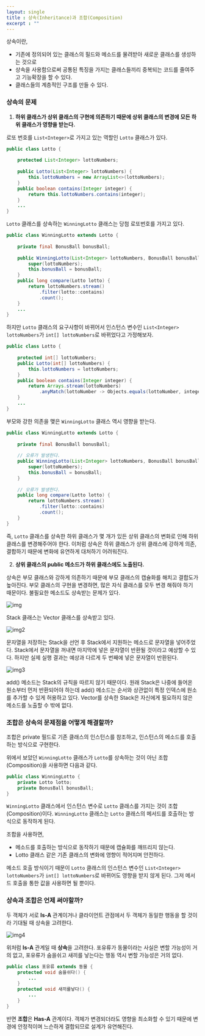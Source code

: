 ```yaml
---
layout: single
title : 상속(Inheritance)과 조합(Composition)
excerpt : ""
---
```


상속이란,

- 기존에 정의되어 있는 클래스의 필드와 메소드를 물려받아 새로운 클래스를 생성하는 것으로
- 상속을 사용함으로써 공통된 특징을 가지는 클래스들끼리 중복되는 코드를 줄여주고 기능확장을 할 수 있다.
- 클래스들의 계층적인 구조를 만들 수 있다.

### 상속의 문제

1. **하위 클래스가 상위 클래스의 구현에 의존하기 때문에 상위 클래스의 변경에 모든 하위 클래스가 영향을 받는다.**

로또 번호를 `List<Integer>`로 가지고 있는 역할인 `Lotto` 클래스가 있다. 

```java
public class Lotto {
  
    protected List<Integer> lottoNumbers;
    
    public Lotto(List<Integer> lottoNumbers) {
        this.lottoNumbers = new ArrayList<>(lottoNumbers);
    }
    public boolean contains(Integer integer) {
        return this.lottoNumbers.contains(integer);
    }
    ...
}
```
  
`Lotto` 클래스를 상속하는 `WinningLotto` 클래스는 당첨 로또번호를 가지고 있다.
  
```java
public class WinningLotto extends Lotto {
  
    private final BonusBall bonusBall;
    
    public WinningLotto(List<Integer> lottoNumbers, BonusBall bonusBall) {
        super(lottoNumbers);
        this.bonusBall = bonusBall;
    }
    public long compare(Lotto lotto) {
        return lottoNumbers.stream()
            .filter(lotto::contains)
            .count();
    }
    ...
}
```
 
하지만 `Lotto` 클래스의 요구사항이 바뀌어서 인스턴스 변수인 `List<Integer> lottoNumbers`가 `int[] lottoNumbers`로 바뀌었다고 가정해보자.

```java
public class Lotto {
  
    protected int[] lottoNumbers;
    public Lotto(int[] lottoNumbers) {
        this.lottoNumbers = lottoNumbers;
    }
    public boolean contains(Integer integer) {
        return Arrays.stream(lottoNumbers)
            .anyMatch(lottoNumber -> Objects.equals(lottoNumber, integer));
    }
    ...
}
```
  
부모와 강한 의존을 맺은 `WinningLotto` 클래스 역시 영향을 받는다.
  
```java
public class WinningLotto extends Lotto {
  
    private final BonusBall bonusBall;
    
    // 오류가 발생한다.
    public WinningLotto(List<Integer> lottoNumbers, BonusBall bonusBall) {
        super(lottoNumbers);
        this.bonusBall = bonusBall;
    }
    
    // 오류가 발생한다.
    public long compare(Lotto lotto) {
        return lottoNumbers.stream()
            .filter(lotto::contains)
            .count();
    }
}
```
  
즉, `Lotto` 클래스를 상속한 하위 클래스가 몇 개가 있든 상위 클래스의 변화로 인해 하위 클래스를 변경해주어야 한다. 이처럼 상속은 하위 클래스가 상위 클래스에 강하게 의존, 결합하기 때문에 변화에 유연하게 대처하기 어려워진다.
  
  
2. **상위 클래스의 public 메소드가 하위 클래스에도 노출된다.**

상속은 부모 클래스와 강하게 의존하기 때문에 부모 클래스의 캡슐화를 해치고 결합도가 높아진다. 부모 클래스의 구현을 변경하면, 많은 자식 클래스를 모두 변경 해줘야 하기 때문이다. 불필요한 메소드도 상속받는 문제가 있다.

![img](/assets/images/Stack.png)

Stack 클래스는 Vector 클래스를 상속받고 있다.

![img2](/assets/images/StackTest.png)

문자열을 저장하는 Stack을 선언 후 Stack에서 지원하는 메소드로 문자열을 넣어주었다. Stack에서 문자열을 꺼내면 마지막에 넣은 문자열이 반환될 것이라고 예상할 수 있다. 하지만 실제 실행 결과는 예상과 다르게 두 번째에 넣은 문자열이 반환된다.

![img3](/assets/images/StackTest2.png)

add() 메소드는 Stack의 규칙을 따르지 않기 때문이다. 원래 Stack은 나중에 들어온 원소부터 먼저 반환되어야 하는데 add() 메소드는 순서와 상관없이 특정 인덱스에 원소를 추가할 수 있게 허용하고 있다. Vector를 상속한 Stack은 자신에게 필요하지 않은 메소드를 노출할 수 밖에 없다.

### 조합은 상속의 문제점을 어떻게 해결할까?

조합은 private 필드로 기존 클래스의 인스턴스를 참조하고, 인스턴스의 메소드를 호출하는 방식으로 구현한다.
  
위에서 보았던 `WinningLotto` 클래스가 `Lotto`를 상속하는 것이 아닌 조합(Composition)을 사용하면 다음과 같다.

```java
public class WinningLotto {
    private Lotto lotto;
    private BonusBall bonusBall;
}  
```

`WinningLotto` 클래스에서 인스턴스 변수로 `Lotto` 클래스를 가지는 것이 조합(Composition)이다. `WinningLotto` 클래스는 `Lotto` 클래스의 메서드를 호출하는 방식으로 동작하게 된다.  
  
조합을 사용하면,

- 메소드를 호출하는 방식으로 동작하기 때문에 캡슐화를 깨뜨리지 않는다.
- Lotto 클래스 같은 기존 클래스의 변화에 영향이 적어지며 안전하다.
  
메소드 호출 방식이기 때문이 `Lotto` 클래스의 인스턴스 변수인 `List<Integer> lottoNumbers`가 `int[] lottoNumbers`로 바뀌어도 영향을 받지 않게 된다. 그저 메서드 호출을 통한 값을 사용하면 될 뿐이다.
  
### 상속과 조합은 언제 써야할까?

두 객체가 서로 **Is-A** 관계이거나 클라이언트 관점에서 두 객체가 동일한 행동을 할 것이라 기대될 때 상속을 고려한다.

![img4](/assets/images/Inheritance.png)
  
위처럼 **Is-A** 관계일 때 **상속**을 고려한다. 포유류가 동물이라는 사실은 변할 가능성이 거의 없고, 포유류가 숨을쉬고 새끼를 낳는다는 행동 역시 변할 가능성은 거의 없다. 

```java
public class 포유류 extends 동물 {
    protected void 숨을쉬다() {
        ...
    }
    protected void 새끼를낳다() {
        ...
    }
}
```
  
반면 **조합**은 **Has-A** 관계이다. 객체가 변경되더라도 영향을 최소화할 수 있기 때문에 변경에 안정적이며 느슨하게 결합되므로 설계가 유연해진다.

